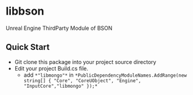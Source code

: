 # libbson
Unreal Engine ThirdParty Module of BSON
## Quick Start
* Git clone this package into your project source directory
* Edit your project Build.cs file.
  * add `*"libmongo"*` in `*PublicDependencyModuleNames.AddRange(new string[] { "Core", "CoreUObject", "Engine", "InputCore","libmongo" });*`
